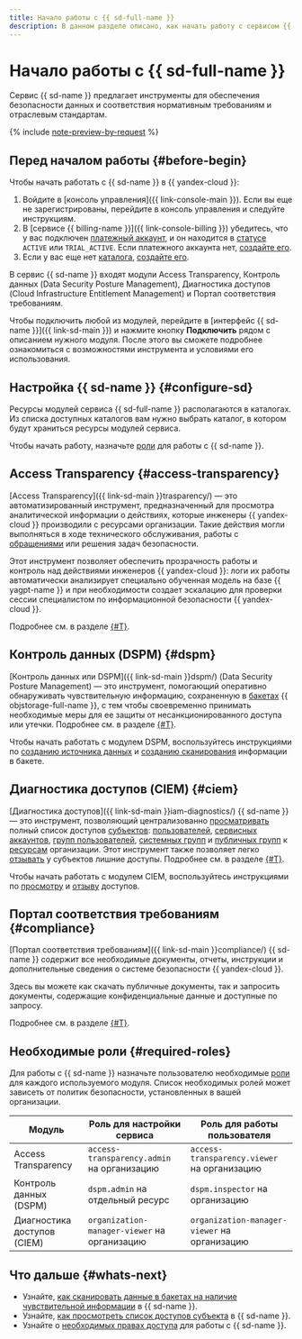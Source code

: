 ```yaml
---
title: Начало работы с {{ sd-full-name }}
description: В данном разделе описано, как начать работу с сервисом {{ sd-name }} и использовать входящие в него инструменты.
---
```


# Начало работы с {{ sd-full-name }}

Сервис {{ sd-name }} предлагает инструменты для обеспечения безопасности данных и соответствия нормативным требованиям и отраслевым стандартам.

{% include [note-preview-by-request](../_includes/note-preview-by-request.md) %}

## Перед началом работы {#before-begin}

Чтобы начать работать c {{ sd-name }} в {{ yandex-cloud }}:

1. Войдите в [консоль управления]({{ link-console-main }}). Если вы еще не зарегистрированы, перейдите в консоль управления и следуйте инструкциям.
1. В [сервисе {{ billing-name }}]({{ link-console-billing }}) убедитесь, что у вас подключен [платежный аккаунт](../billing/concepts/billing-account.md), и он находится в [статусе](../billing/concepts/billing-account-statuses.md) `ACTIVE` или `TRIAL_ACTIVE`. Если платежного аккаунта нет, [создайте его](../billing/quickstart/index.md#create_billing_account).
1. Если у вас еще нет [каталога](../resource-manager/concepts/resources-hierarchy.md#folder), [создайте его](../resource-manager/operations/folder/create.md).

В сервис {{ sd-name }} входят модули Access Transparency, Контроль данных (Data Security Posture Management), Диагностика доступов (Cloud Infrastructure Entitlement Management) и Портал соответствия требованиям.

Чтобы подключить любой из модулей, перейдите в [интерфейс {{ sd-name }}]({{ link-sd-main }}) и нажмите кнопку **Подключить** рядом с описанием нужного модуля. После этого вы сможете подробнее ознакомиться с возможностями инструмента и условиями его использования.

## Настройка {{ sd-name }} {#configure-sd}

Ресурсы модулей сервиса {{ sd-full-name }} располагаются в каталогах. Из списка доступных каталогов вам нужно выбрать каталог, в котором будут храниться ресурсы модулей сервиса.

Чтобы начать работу, назначьте [роли](./security/index.md) для работы с {{ sd-name }}.

## Access Transparency {#access-transparency}

[Access Transparency]({{ link-sd-main }}trasparency/) — это автоматизированный инструмент, предназначенный для просмотра аналитической информации о действиях, которые инженеры {{ yandex-cloud }} производили с ресурсами организации. Такие действия могли выполняться в ходе технического обслуживания, работы с [обращениями](../support/overview.md) или решения задач безопасности.

Этот инструмент позволяет обеспечить прозрачность работы и контроль над действиями инженеров {{ yandex-cloud }}: логи их работы автоматически анализирует специально обученная модель на базе {{ yagpt-name }} и при необходимости создает эскалацию для проверки сессии специалистом по информационной безопасности {{ yandex-cloud }}.

Подробнее см. в разделе [{#T}](./concepts/access-transparency.md).

## Контроль данных (DSPM) {#dspm}

[Контроль данных или DSPM]({{ link-sd-main }}dspm/) (Data Security Posture Management) — это инструмент, помогающий оперативно обнаруживать чувствительную информацию, сохраненную в [бакетах](../storage/concepts/bucket.md) {{ objstorage-full-name }}, с тем чтобы своевременно принимать необходимые меры для ее защиты от несанкционированного доступа или утечки. Подробнее см. в разделе [{#T}](./concepts/dspm.md).

Чтобы начать работать с модулем DSPM, воспользуйтесь инструкциями по [созданию источника данных](./operations/dspm/create-data-source.md) и [созданию сканирования](./operations/dspm/create-scan.md) информации в бакете.

## Диагностика доступов (CIEM) {#ciem}

[Диагностика доступов]({{ link-sd-main }}iam-diagnostics/) {{ sd-name }} — это инструмент, позволяющий централизованно [просматривать](./operations/ciem/view-permissions.md) полный список доступов [субъектов](../iam/concepts/access-control/index.md#subject): [пользователей](../overview/roles-and-resources.md#users), [сервисных аккаунтов](../iam/concepts/users/service-accounts.md), [групп пользователей](../organization/concepts/groups.md), [системных групп](../iam/concepts/access-control/system-group.md) и [публичных групп](../iam/concepts/access-control/public-group.md) к [ресурсам](../iam/concepts/access-control/resources-with-access-control.md) организации. Этот инструмент также позволяет легко [отзывать](./operations/ciem/revoke-permissions.md) у субъектов лишние доступы. Подробнее см. в разделе [{#T}](./concepts/ciem.md).

Чтобы начать работать с модулем CIEM, воспользуйтесь инструкциями по [просмотру](./operations/ciem/view-permissions.md) и [отзыву](./operations/ciem/revoke-permissions.md) доступов.

## Портал соответствия требованиям {#compliance}

[Портал соответствия требованиям]({{ link-sd-main }}compliance/) {{ sd-name }} содержит все необходимые документы, отчеты, инструкции и дополнительные сведения о системе безопасности {{ yandex-cloud }}.

Здесь вы можете как скачать публичные документы, так и запросить документы, содержащие конфиденциальные данные и доступные по запросу.

Подробнее см. в разделе [{#T}](./concepts/compliance.md).

## Необходимые роли {#required-roles}

Для работы c {{ sd-name }} назначьте пользователю необходимые [роли](./security/index.md) для каждого используемого модуля. Список необходимых ролей может зависеть от политик безопасности, установленных в вашей организации.

| Модуль | Роль для настройки сервиса | Роль для работы пользователя |
| --- | --- | --- |
| Access Transparency | `access-transparency.admin` на организацию | `access-transparency.viewer` на организацию |
| Контроль данных (DSPM) | `dspm.admin` на отдельный ресурс | `dspm.inspector` на организацию |
| Диагностика доступов (CIEM) | `organization-manager-viewer` на организацию | `organization-manager-viewer` на организацию |

## Что дальше {#whats-next}

* Узнайте, [как сканировать данные в бакетах на наличие чувствительной информации](./operations/dspm/create-scan.md) в {{ sd-name }}.
* Узнайте, [как просмотреть список доступов субъекта](./operations/ciem/view-permissions.md) в {{ sd-name }}.
* Узнайте о [необходимых правах доступа](./security/index.md) для работы с {{ sd-name }}.